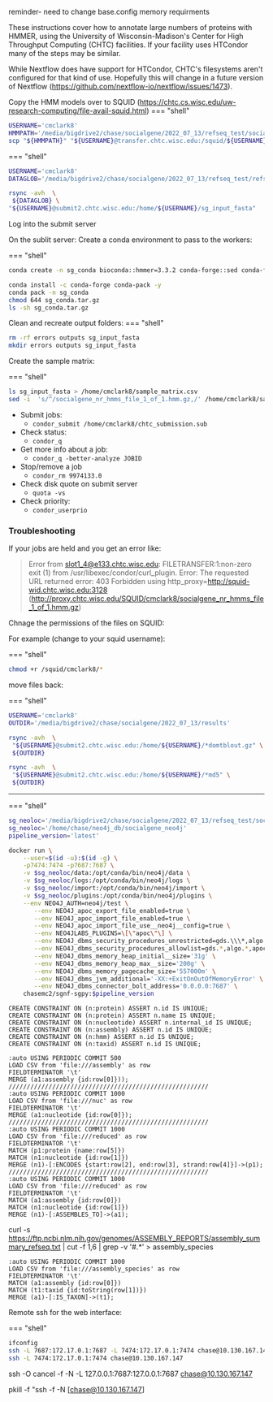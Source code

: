 reminder- need to change base.config memory requirments


These instructions cover how to annotate large numbers of proteins with HMMER, using the University of Wisconsin-Madison's Center for High Throughput Computing (CHTC) facilities. If your facility uses HTCondor many of the steps may be similar.

While Nextflow does have support for HTCondor, CHTC's filesystems aren't configured for that kind of use. Hopefully this will change in a future version of Nextflow (https://github.com/nextflow-io/nextflow/issues/1473).


Copy the HMM models over to SQUID (https://chtc.cs.wisc.edu/uw-research-computing/file-avail-squid.html)
=== "shell"
```bash
USERNAME='cmclark8'
HMMPATH='/media/bigdrive2/chase/socialgene/2022_07_13/refseq_test/socialgene_per_run/hmm_cache/socialgene_nr_hmms_file_1_of_1.hmm.gz'
scp "${HMMPATH}" "${USERNAME}@transfer.chtc.wisc.edu:/squid/${USERNAME}"
```



=== "shell"
```bash
USERNAME='cmclark8'
DATAGLOB='/media/bigdrive2/chase/socialgene/2022_07_13/refseq_test/refseq_nr_protein_fasta_dir/crabhash/fasta_for_chtc/outfolder/*.faa.gz'

rsync -avh  \
 ${DATAGLOB} \
"${USERNAME}@submit2.chtc.wisc.edu:/home/${USERNAME}/sg_input_fasta"
```




Log into the submit server

On the sublit server: 
Create a conda environment to pass to the workers:

=== "shell"
```bash
conda create -n sg_conda bioconda::hmmer=3.3.2 conda-forge::sed conda-forge::gzip 

conda install -c conda-forge conda-pack -y
conda pack -n sg_conda 
chmod 644 sg_conda.tar.gz
ls -sh sg_conda.tar.gz
```

Clean and recreate output folders:
=== "shell"
```bash
rm -rf errors outputs sg_input_fasta
mkdir errors outputs sg_input_fasta
```

Create the sample matrix:

=== "shell"
```bash
ls sg_input_fasta > /home/cmclark8/sample_matrix.csv
sed -i  's/^/socialgene_nr_hmms_file_1_of_1.hmm.gz,/' /home/cmclark8/sample_matrix.csv
```






- Submit jobs:
    - `condor_submit /home/cmclark8/chtc_submission.sub`
- Check status:
    - `condor_q`
- Get more info about a job:
    - `condor_q -better-analyze JOBID`
- Stop/remove a job
    - `condor_rm 9974133.0`
- Check disk quote on submit server
    - `quota -vs`
- Check priority:
    - `condor_userprio`


### Troubleshooting

If your jobs are held and you get an error like:

> 	Error from slot1_4@e133.chtc.wisc.edu: FILETRANSFER:1:non-zero exit (1) from /usr/libexec/condor/curl_plugin. Error: The requested URL returned error: 403 Forbidden using http_proxy=http://squid-wid.chtc.wisc.edu:3128 (http://proxy.chtc.wisc.edu/SQUID/cmclark8/socialgene_nr_hmms_file_1_of_1.hmm.gz)

Chnage the permissions of the files on SQUID:

For example (change to your squid username):

=== "shell"
```bash
chmod +r /squid/cmclark8/*
```



move files back:

=== "shell"
```bash
USERNAME='cmclark8'
OUTDIR='/media/bigdrive2/chase/socialgene/2022_07_13/results'

rsync -avh  \
 "${USERNAME}@submit2.chtc.wisc.edu:/home/${USERNAME}/*domtblout.gz" \
 ${OUTDIR}

rsync -avh  \
 "${USERNAME}@submit2.chtc.wisc.edu:/home/${USERNAME}/*md5" \
 ${OUTDIR}
```


-------

=== "shell"
```bash
sg_neoloc='/media/bigdrive2/chase/socialgene/2022_07_13/refseq_test/socialgene_neo4j'
sg_neoloc='/home/chase/neo4j_db/socialgene_neo4j'
pipeline_version='latest'

docker run \
    --user=$(id -u):$(id -g) \
    -p7474:7474 -p7687:7687 \
    -v $sg_neoloc/data:/opt/conda/bin/neo4j/data \
    -v $sg_neoloc/logs:/opt/conda/bin/neo4j/logs \
    -v $sg_neoloc/import:/opt/conda/bin/neo4j/import \
    -v $sg_neoloc/plugins:/opt/conda/bin/neo4j/plugins \
    --env NEO4J_AUTH=neo4j/test \
       --env NEO4J_apoc_export_file_enabled=true \
       --env NEO4J_apoc_import_file_enabled=true \
       --env NEO4J_apoc_import_file_use__neo4j__config=true \
       --env NEO4JLABS_PLUGINS=\[\"apoc\"\] \
       --env NEO4J_dbms_security_procedures_unrestricted=gds.\\\*,algo.*,apoc.*\
       --env NEO4J_dbms_security_procedures_allowlist=gds.*,algo.*,apoc.* \
       --env NEO4J_dbms_memory_heap_initial__size='31g' \
       --env NEO4J_dbms_memory_heap_max__size='200g' \
       --env NEO4J_dbms_memory_pagecache_size='557000m' \
       --env NEO4J_dbms_jvm_additional='-XX:+ExitOnOutOfMemoryError' \
       --env NEO4J_dbms_connector_bolt_address='0.0.0.0:7687' \
    chasemc2/sgnf-sgpy:$pipeline_version

```


```cypher
CREATE CONSTRAINT ON (n:protein) ASSERT n.id IS UNIQUE;
CREATE CONSTRAINT ON (n:protein) ASSERT n.name IS UNIQUE;
CREATE CONSTRAINT ON (n:nucleotide) ASSERT n.internal_id IS UNIQUE;
CREATE CONSTRAINT ON (n:assembly) ASSERT n.id IS UNIQUE;
CREATE CONSTRAINT ON (n:hmm) ASSERT n.id IS UNIQUE;
CREATE CONSTRAINT ON (n:taxid) ASSERT n.id IS UNIQUE;
```


```
:auto USING PERIODIC COMMIT 500
LOAD CSV from 'file:///assembly' as row
FIELDTERMINATOR '\t'
MERGE (a1:assembly {id:row[0]}));
///////////////////////////////////////////////////////
:auto USING PERIODIC COMMIT 1000
LOAD CSV from 'file:///nuc' as row
FIELDTERMINATOR '\t'
MERGE (a1:nucleotide {id:row[0]});
///////////////////////////////////////////////////////
:auto USING PERIODIC COMMIT 1000
LOAD CSV from 'file:///reduced' as row
FIELDTERMINATOR '\t'
MATCH (p1:protein {name:row[5]})
MATCH (n1:nucleotide {id:row[1]})
MERGE (n1)-[:ENCODES {start:row[2], end:row[3], strand:row[4]}]->(p1);
///////////////////////////////////////////////////////
:auto USING PERIODIC COMMIT 1000
LOAD CSV from 'file:///reduced' as row
FIELDTERMINATOR '\t'
MATCH (a1:assembly {id:row[0]})
MATCH (n1:nucleotide {id:row[1]})
MERGE (n1)-[:ASSEMBLES_TO]->(a1);
```


curl -s https://ftp.ncbi.nlm.nih.gov/genomes/ASSEMBLY_REPORTS/assembly_summary_refseq.txt |  cut -f 1,6 | grep -v '#.*' > assembly_species
```cypher
:auto USING PERIODIC COMMIT 1000
LOAD CSV from 'file:///assembly_species' as row
FIELDTERMINATOR '\t'
MATCH (a1:assembly {id:row[0]})
MATCH (t1:taxid {id:toString(row[1])})
MERGE (a1)-[:IS_TAXON]->(t1);

```


Remote ssh for the web interface:

=== "shell"
```bash
ifconfig
ssh -L 7687:172.17.0.1:7687 -L 7474:172.17.0.1:7474 chase@10.130.167.147
ssh -L 7474:172.17.0.1:7474 chase@10.130.167.147
```
ssh -O  cancel -f -N -L 127.0.0.1:7687:127.0.0.1:7687 chase@10.130.167.147


pkill -f "ssh -f -N [chase@10.130.167.147]
